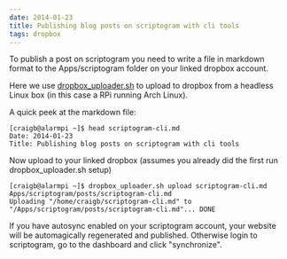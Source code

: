 ```yaml
---
date: 2014-01-23
title: Publishing blog posts on scriptogram with cli tools
tags: dropbox
---
```


To publish a post on scriptogram you need to write a file in markdown format to the Apps/scriptogram folder on your linked dropbox account.

Here we use [dropbox_uploader.sh](https://github.com/andreafabrizi/Dropbox-Uploader) to upload to dropbox from a headless Linux box (in this case a RPi running Arch Linux).

A quick peek at the markdown file:

    [craigb@alarmpi ~]$ head scriptogram-cli.md
    Date: 2014-01-23
    Title: Publishing blog posts on scriptogram with cli tools

Now upload to your linked dropbox (assumes you already did the first run dropbox_uploader.sh setup)

    [craigb@alarmpi ~]$ dropbox_uploader.sh upload scriptogram-cli.md Apps/scriptogram/posts/scriptogram-cli.md
    Uploading "/home/craigb/scriptogram-cli.md" to "/Apps/scriptogram/posts/scriptogram-cli.md"... DONE

If you have autosync enabled on your scriptogram account, your website will be automagically regenerated and published. Otherwise login to scriptogram, go to the dashboard and click "synchronize".
